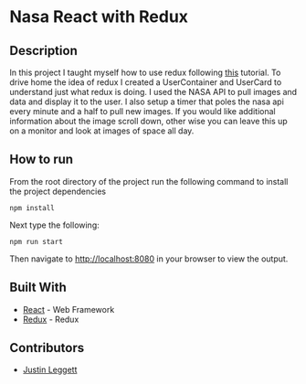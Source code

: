 # Nasa React with Redux

## Description
In this project I taught myself how to use redux following [this](https://medium.com/@wesharehoodies/simple-beginner-guide-for-webpack-2-0-from-scratch-part-v-495dba627718) tutorial. To drive home the idea of redux I created a UserContainer and UserCard to understand just what redux is doing. I used the NASA API to pull images and data and display it to the user. I also setup a timer that poles the nasa api every minute and a half to pull new images. If you would like additional information about the image scroll down, other wise you can leave this up on a monitor and look at images of space all day. 


## How to run
From the root directory of the project run the following command to install the project dependencies
```
npm install
```
Next type the following:
```
npm run start
```
Then navigate to [http://localhost:8080](http://localhost:8080) in your browser to view the output.

## Built With

* [React](https://facebook.github.io/react/) - Web Framework
* [Redux](http://redux.js.org/) - Redux

## Contributors
- [Justin Leggett](https://github.com/justinal64)

